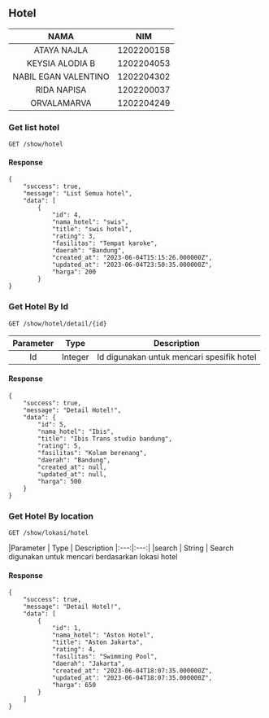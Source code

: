 ## Hotel ##

|NAMA                   | NIM       |
|:---:|:---:|
|ATAYA NAJLA            | 1202200158|
|KEYSIA ALODIA B        | 1202204053|
|NABIL EGAN VALENTINO   | 1202204302|
|RIDA NAPISA            | 1202200037|
|ORVALAMARVA            | 1202204249|

### Get list hotel ###

```
GET /show/hotel
```
    
#### Response ####
```
{
    "success": true,
    "message": "List Semua hotel",
    "data": [
        {
            "id": 4,
            "nama_hotel": "swis",
            "title": "swis hotel",
            "rating": 3,
            "fasilitas": "Tempat karoke",
            "daerah": "Bandung",
            "created_at": "2023-06-04T15:15:26.000000Z",
            "updated_at": "2023-06-04T23:50:35.000000Z",
            "harga": 200
        }
}
```

### Get Hotel By Id ###
```
GET /show/hotel/detail/{id}
```
 
|Parameter    | Type    | Description
|:---:|:---:|:---:|
|Id           | Integer  | Id digunakan untuk mencari spesifik hotel

 
#### Response ####
```
{
    "success": true,
    "message": "Detail Hotel!",
    "data": {
        "id": 5,
        "nama_hotel": "Ibis",
        "title": "Ibis Trans studio bandung",
        "rating": 5,
        "fasilitas": "Kolam berenang",
        "daerah": "Bandung",
        "created_at": null,
        "updated_at": null,
        "harga": 500
    }
}
```
### Get Hotel By location ###
```
GET /show/lokasi/hotel
```

|Parameter    | Type    | Description
|:---:|:---:|
|search          | String  | Search digunakan untuk mencari berdasarkan lokasi hotel

#### Response ####
```
{
    "success": true,
    "message": "Detail Hotel!",
    "data": [
        {
            "id": 1,
            "nama_hotel": "Aston Hotel",
            "title": "Aston Jakarta",
            "rating": 4,
            "fasilitas": "Swimming Pool",
            "daerah": "Jakarta",
            "created_at": "2023-06-04T18:07:35.000000Z",
            "updated_at": "2023-06-04T18:07:35.000000Z",
            "harga": 650
        }
    ]
}
```
